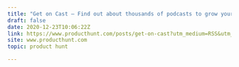 ```yaml
---
title: "Get on Cast — Find out about thousands of podcasts to grow your business"
draft: false
date: 2020-12-23T10:06:22Z
link: https://www.producthunt.com/posts/get-on-cast?utm_medium=RSS&utm_source=hune
site: www.producthunt.com
topic: product hunt  

---
```

